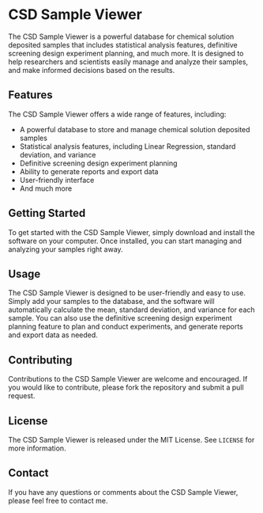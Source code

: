 # CSD Sample Viewer

The CSD Sample Viewer is a powerful database for chemical solution deposited samples that includes statistical analysis features, definitive screening design experiment planning, and much more. It is designed to help researchers and scientists easily manage and analyze their samples, and make informed decisions based on the results.

## Features

The CSD Sample Viewer offers a wide range of features, including:

- A powerful database to store and manage chemical solution deposited samples
- Statistical analysis features, including Linear Regression, standard deviation, and variance
- Definitive screening design experiment planning
- Ability to generate reports and export data
- User-friendly interface
- And much more

## Getting Started

To get started with the CSD Sample Viewer, simply download and install the software on your computer. Once installed, you can start managing and analyzing your samples right away.

## Usage

The CSD Sample Viewer is designed to be user-friendly and easy to use. Simply add your samples to the database, and the software will automatically calculate the mean, standard deviation, and variance for each sample. You can also use the definitive screening design experiment planning feature to plan and conduct experiments, and generate reports and export data as needed.

## Contributing

Contributions to the CSD Sample Viewer are welcome and encouraged. If you would like to contribute, please fork the repository and submit a pull request.

## License

The CSD Sample Viewer is released under the MIT License. See `LICENSE` for more information.

## Contact

If you have any questions or comments about the CSD Sample Viewer, please feel free to contact me.
